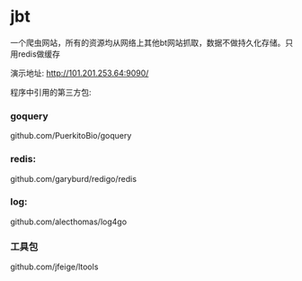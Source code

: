 # jbt
一个爬虫网站，所有的资源均从网络上其他bt网站抓取，数据不做持久化存储。只用redis做缓存


演示地址:
http://101.201.253.64:9090/

程序中引用的第三方包:

### goquery
github.com/PuerkitoBio/goquery
### redis:
github.com/garyburd/redigo/redis
### log:
github.com/alecthomas/log4go

### 工具包
github.com/jfeige/ltools
